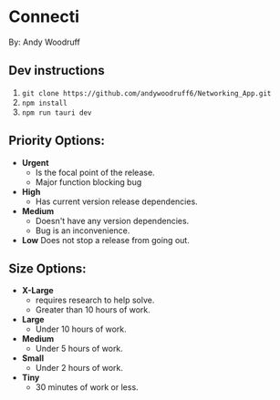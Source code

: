 # Connecti

By: Andy Woodruff

## Dev instructions

1. `git clone https://github.com/andywoodruff6/Networking_App.git`
2. `npm install`
3. `npm run tauri dev`


## Priority Options:
- **Urgent**
  - Is the focal point of the release.
  - Major function blocking bug
- **High**
   - Has current version release dependencies.
- **Medium**
  - Doesn't have any version dependencies.
  - Bug is an inconvenience.
- **Low** Does not stop a release from going out.

## Size Options:
- **X-Large**
  - requires research to help solve.
  - Greater than 10 hours of work.
- **Large**
  - Under 10 hours of work.
- **Medium**
  -  Under 5 hours of work. 
- **Small**
  - Under 2 hours of work.
- **Tiny**
  - 30 minutes of work or less.
